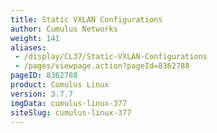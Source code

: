 ```yaml
---
title: Static VXLAN Configurations
author: Cumulus Networks
weight: 141
aliases:
 - /display/CL37/Static-VXLAN-Configurations
 - /pages/viewpage.action?pageId=8362788
pageID: 8362788
product: Cumulus Linux
version: 3.7.7
imgData: cumulus-linux-377
siteSlug: cumulus-linux-377
---
```

<article id="html-search-results" class="ht-content" style="display: none;">

</article>

<footer id="ht-footer">

</footer>
